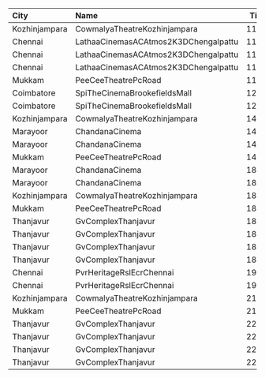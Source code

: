 | City          | Name                                 |  Time | Type       | Price | Capacity | Booked |
| :------------ | :----------------------------------- | ----: | :--------- | ----: | -------: | -----: |
| Kozhinjampara | CowmalyaTheatreKozhinjampara         | 11:00 | Gold       |  110₹ |      460 |    225 |
| Chennai       | LathaaCinemasACAtmos2K3DChengalpattu | 11:00 | Boxa       |  150₹ |       45 |     45 |
| Chennai       | LathaaCinemasACAtmos2K3DChengalpattu | 11:00 | Boxb       |  150₹ |       15 |     15 |
| Chennai       | LathaaCinemasACAtmos2K3DChengalpattu | 11:00 | First      |  120₹ |      381 |    231 |
| Mukkam        | PeeCeeTheatrePcRoad                  | 11:30 | FirstClass |  110₹ |       70 |      8 |
| Coimbatore    | SpiTheCinemaBrookefieldsMall         | 12:55 | Elite      |  191₹ |       83 |      6 |
| Coimbatore    | SpiTheCinemaBrookefieldsMall         | 12:55 | Budget     |   60₹ |        9 |      1 |
| Kozhinjampara | CowmalyaTheatreKozhinjampara         | 14:15 | Gold       |  110₹ |      460 |    225 |
| Marayoor      | ChandanaCinema                       | 14:30 | Box        |  120₹ |       60 |     60 |
| Marayoor      | ChandanaCinema                       | 14:30 | FirstClass |  100₹ |      370 |    220 |
| Mukkam        | PeeCeeTheatrePcRoad                  | 14:45 | FirstClass |  110₹ |       70 |      8 |
| Marayoor      | ChandanaCinema                       | 18:00 | Box        |  120₹ |       60 |     60 |
| Marayoor      | ChandanaCinema                       | 18:00 | FirstClass |  100₹ |      370 |    220 |
| Kozhinjampara | CowmalyaTheatreKozhinjampara         | 18:00 | Gold       |  110₹ |      460 |    225 |
| Mukkam        | PeeCeeTheatrePcRoad                  | 18:00 | FirstClass |  110₹ |       70 |      8 |
| Thanjavur     | GvComplexThanjavur                   | 18:15 | BoxA       |  130₹ |       11 |     11 |
| Thanjavur     | GvComplexThanjavur                   | 18:15 | BoxB       |  130₹ |       11 |     11 |
| Thanjavur     | GvComplexThanjavur                   | 18:15 | I          |  120₹ |      156 |     91 |
| Thanjavur     | GvComplexThanjavur                   | 18:15 | Ii         |  100₹ |       60 |     30 |
| Chennai       | PvrHeritageRslEcrChennai             | 19:30 | Classic    |   60₹ |       11 |     11 |
| Chennai       | PvrHeritageRslEcrChennai             | 19:30 | Prime      |  153₹ |       99 |     54 |
| Kozhinjampara | CowmalyaTheatreKozhinjampara         | 21:15 | Gold       |  110₹ |      460 |    225 |
| Mukkam        | PeeCeeTheatrePcRoad                  | 21:15 | FirstClass |  110₹ |       70 |      8 |
| Thanjavur     | GvComplexThanjavur                   | 22:00 | BoxA       |  130₹ |       11 |     11 |
| Thanjavur     | GvComplexThanjavur                   | 22:00 | BoxB       |  130₹ |       11 |     11 |
| Thanjavur     | GvComplexThanjavur                   | 22:00 | I          |  120₹ |      156 |     91 |
| Thanjavur     | GvComplexThanjavur                   | 22:00 | Ii         |  100₹ |       60 |     30 |